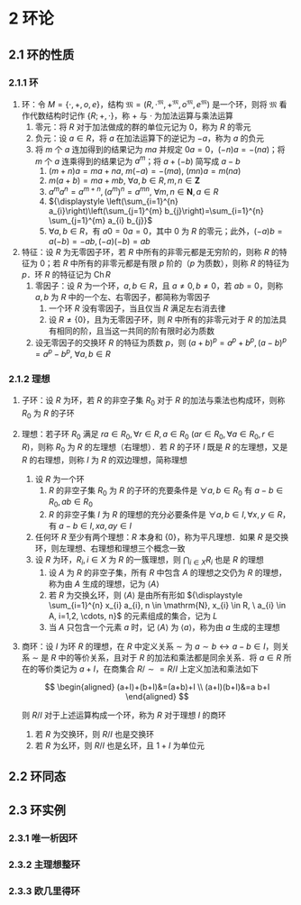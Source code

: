 # 2 环论

## 2.1 环的性质
### 2.1.1 环
1. 环：令 $M = \{\cdot, +, o, e\}$，结构 $\mathfrak M = (R, \cdot^\mathfrak M, +^\mathfrak M, o^\mathfrak M, e^\mathfrak M)$ 是一个环，则将 $\mathfrak M$ 看作代数结构时记作 $\{R; +, \cdot\}$，称 $+$ 与 $\cdot$ 为加法运算与乘法运算
    1. 零元：将 $R$ 对于加法做成的群的单位元记为 $0$，称为 $R$ 的零元
    2. 负元：设 $a \in R$，将 $a$ 在加法运算下的逆记为 $-a$，称为 $a$ 的负元
    3. 将 $m$ 个 $a$ 连加得到的结果记为 $m a$ 并规定 $0 a=0$，$(-n) a= -(n a)$；将 $m$ 个 $a$ 连乘得到的结果记为 $a^{m}$；将 $a+(- b)$ 简写成 $a-b$
        1. $(m+n) a=m a+n a, \ m(-a)=-(m a), \ (m n) a=m(n a)$
        2. $m(a+b)=m a+m b, \ \forall a, b \in R, m, n \in \mathbf{Z}$
        3. $a^{m} a^{n}=a^{m+n},\left(a^{m}\right)^{n}=a^{m n}, \ \forall m, n \in \mathbf{N}, a \in R$
        4. ${\displaystyle \left(\sum_{i=1}^{n} a_{i}\right)\left(\sum_{j=1}^{m} b_{j}\right)=\sum_{i=1}^{n} \sum_{j=1}^{m} a_{i} b_{j}}$
        5. $\forall a, b \in R$，有 $a 0=0 a=0$，其中 $0$ 为 $R$ 的零元；此外，$(-a) b=a(-b)=-a b,(-a)(-b)=a b$
2. 特征：设 $R$ 为无零因子环，若 $R$ 中所有的非零元都是无穷阶的，则称 $R$ 的特征为 $0$；若 $R$ 中所有的非零元都是有限 $p$ 阶的（$p$ 为质数），则称 $R$ 的特征为 $p$．环 $R$ 的特征记为 $\operatorname{Ch} R$
    1. 零因子：设 $R$ 为一个环，$a, b \in R$，且 $a \neq 0, b \neq 0$，若 $a b =0$，则称 $a, b$ 为 $R$ 中的一个左、右零因子，都简称为零因子
        1. 一个环 $R$ 没有零因子，当且仅当 $R$ 满足左右消去律
        2. 设 $R \neq\{0\}$，且为无零因子环，则 $R$ 中所有的非零元对于 $R$ 的加法具有相同的阶，且当这一共同的阶有限时必为质数
    2. 设无零因子的交换环 $R$ 的特征为质数 $p$，则 $(a+b)^{p}=a^{p}+b^{p},(a-b)^{p}=a^{p}-b^{p}, \ \forall a, b \in R$

### 2.1.2 理想
1. 子环：设 $R$ 为环，若 $R$ 的非空子集 $R_{0}$ 对于 $R$ 的加法与乘法也构成环，则称 $R_{0}$ 为 $R$ 的子环
2. 理想：若子环 $R_{0}$ 满足 $r a \in R_{0}, \forall r \in R, a \in R_{0} \ \left(a r \in R_{0}, \forall a \in R_{0}, r \in R\right)$，则称 $R_{0}$ 为 $R$ 的左理想（右理想）．若 $R$ 的子环 $I$ 既是 $R$ 的左理想，又是 $R$ 的右理想，则称 $I$ 为 $R$ 的双边理想，简称理想
    1. 设 $R$ 为一个环
        1. $R$ 的非空子集 $R_{0}$ 为 $R$ 的子环的充要条件是 $\forall a, b \in R_{0}$ 有 $a-b \in R_{0}, a b \in R_{0}$
        2. $R$ 的非空子集 $I$ 为 $R$ 的理想的充分必要条件是 $\forall a, b \in I, \forall x, y \in R$，有 $a-b \in I, x a, a y \in I$
    2. 任何环 $R$ 至少有两个理想：$R$ 本身和 $\{0\}$，称为平凡理想．如果 $R$ 是交换环，则左理想、右理想和理想三个概念一致
    3. 设 $R$ 为环，$R_{i}, i \in X$ 为 $R$ 的一簇理想，则 ${\displaystyle \bigcap_{i \in X} R_{i}}$ 也是 $R$ 的理想
        1. 设 $A$ 为 $R$ 的非空子集，所有 $R$ 中包含 $A$ 的理想之交仍为 $R$ 的理想，称为由 $A$ 生成的理想，记为 $\langle A\rangle$
        2. 若 $R$ 为交换幺环，则 $\langle A\rangle$ 是由所有形如 ${\displaystyle \sum_{i=1}^{n} x_{i} a_{i}, n \in \mathrm{N}, x_{i} \in R, \ a_{i} \in A, i=1,2, \cdots, n}$ 的元素组成的集合，记为 $L$
        3. 当 $A$ 只包含一个元素 $a$ 时，记 $\langle A\rangle$ 为 $\langle a\rangle$，称为由 $a$ 生成的主理想
3. 商环：设 $I$ 为环 $R$ 的理想，在 $R$ 中定义关系 $\sim$ 为 $a \sim b \leftrightarrow a-b \in I$，则关系 $\sim$ 是 $R$ 中的等价关系，且对于 $R$ 的加法和乘法都是同余关系．将 $a \in R$ 所在的等价类记为 $a+I$，在商集合 $R / \sim=R / I$ 上定义加法和乘法如下

    $$
    \begin{aligned}
    (a+I)+(b+I)&=(a+b)+I \\
    (a+I)(b+I)&=a b+I
    \end{aligned}
    $$

    则 $R / I$ 对于上述运算构成一个环，称为 $R$ 对于理想 $I$ 的商环

    1. 若 $R$ 为交换环，则 $R / I$ 也是交换环
    2. 若 $R$ 为幺环，则 $R / I$ 也是幺环，且 $1+I$ 为单位元

## 2.2 环同态

## 2.3 环实例
### 2.3.1 唯一析因环

### 2.3.2 主理想整环

### 2.3.3 欧几里得环

